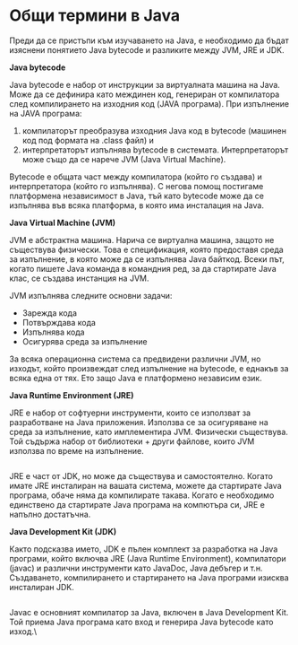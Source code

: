 # Oбщи термини в Java

Преди да се пристъпи към изучаването на Java, е необходимо да бъдат изяснени понятието Java bytecode и разликите между JVM, JRE и JDK.

**Java bytecode**

Java bytecode е набор от инструкции за виртуалната машина на Java. Може да се дефинира като междинен код, генериран от компилатора след компилирането на изходния код (JAVA програма). При изпълнение на JAVA програма:

1. компилаторът преобразува изходния Java код в bytecode (машинен код под формата на .class файл) и
2. интерпретаторът изпълнява bytecode в системата. Интерпретаторът може също да се нарече JVM (Java Virtual Machine).

Bytecode е общата част между компилатора (който го създава) и интерпретатора (който го изпълнява). С негова помощ постигаме платформена независимост в Java, тъй като bytecode може да се изпълнява във всяка платформа, в която има инсталация на Java.

**Java Virtual Machine (JVM)**

JVM е абстрактна машина. Нарича се виртуална машина, защото не съществува физически. Това е спецификация, която предоставя среда за изпълнение, в която може да се изпълнява Java байткод. Всеки път, когато пишете Java команда в командния ред, за да стартирате Java клас, се създава инстанция на JVM.

JVM изпълнява следните основни задачи:

* Зарежда кода
* Потвърждава кода
* Изпълнява кода
* Осигурява среда за изпълнение

За всяка операционна система са предвидени различни JVM, но изходът, който произвеждат след изпълнение на bytecode, е еднакъв за всяка една от тях. Ето защо Java e платформено независим език.

**Java Runtime Environment (JRE)**

JRE е набор от софтуерни инструменти, които се използват за разработване на Java приложения. Използва се за осигуряване на среда за изпълнение, като имплементира JVM. Физически съществува. Той съдържа набор от библиотеки + други файлове, които JVM използва по време на изпълнение.

<figure><img src="https://static.javatpoint.com/images/jre2.png" alt=""><figcaption></figcaption></figure>

JRE е част от JDK, но може да съществува и самостоятелно. Когато имате JRE инсталиран на вашата система, можете да стартирате Java програма, обаче няма да компилирате такава. Когато е необходимо единствено да стартирате Java програма на компютъра си, JRE е напълно достатъчна.

**Java Development Kit (JDK)**

Както подсказва името, JDK е пълен комплект за разработка на Java програми, който включва JRE (Java Runtime Environment), компилатори (javac) и различни инструменти като JavaDoc, Java дебъгер и т.н. Създаването, компилирането и стартирането на Java програми изисква инсталиран JDK.

<figure><img src="https://static.javatpoint.com/images/jdk2.png" alt=""><figcaption></figcaption></figure>

Javac е основният компилатор за Java, включен в Java Development Kit. Той приема Java програма като вход и генерира Java bytecode като изход.\
